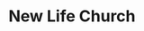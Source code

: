 ---
title: "New Life Church"
denomination: "Australian Christian Churches"
leader: ""
address: ""
suburb: ""
address-hint: ""
mailing: ""
phone: ""
email: ""
website: ""
services:
office-hours:
coordinates: 
  longitude: 149.18519249999997
  latitude: -21.1230235
---